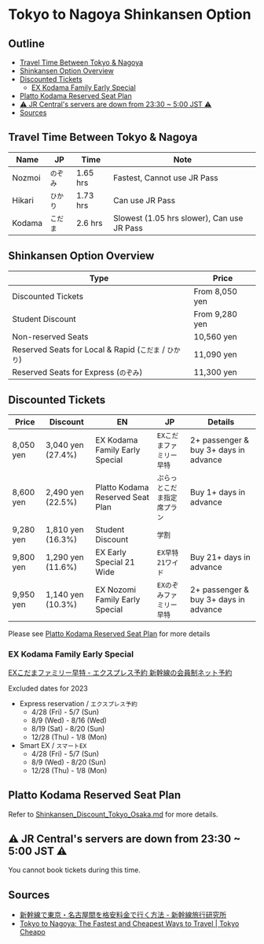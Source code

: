 # Tokyo to Nagoya Shinkansen Option

## Outline <!-- omit in toc -->

* [Travel Time Between Tokyo \& Nagoya](#travel-time-between-tokyo--nagoya)
* [Shinkansen Option Overview](#shinkansen-option-overview)
* [Discounted Tickets](#discounted-tickets)
  * [EX Kodama Family Early Special](#ex-kodama-family-early-special)
* [Platto Kodama Reserved Seat Plan](#platto-kodama-reserved-seat-plan)
* [⚠️ JR Central's servers are down from 23:30 ~ 5:00 JST ⚠️](#️-jr-centrals-servers-are-down-from-2330--500-jst-️)
* [Sources](#sources)

## Travel Time Between Tokyo & Nagoya

| Name   | JP       | Time     | Note                                       |
| ------ | -------- | -------- | ------------------------------------------ |
| Nozmoi | `のぞみ` | 1.65 hrs | Fastest, Cannot use JR Pass                |
| Hikari | `ひかり` | 1.73 hrs | Can use JR Pass                            |
| Kodama | `こだま` | 2.6 hrs  | Slowest (1.05 hrs slower), Can use JR Pass |

## Shinkansen Option Overview

| Type                                                   | Price          |
| ------------------------------------------------------ | -------------- |
| Discounted Tickets                                     | From 8,050 yen |
| Student Discount                                       | From 9,280 yen |
| Non-reserved Seats                                     | 10,560 yen     |
| Reserved Seats for Local & Rapid (`こだま` / `ひかり`) | 11,090 yen     |
| Reserved Seats for Express (`のぞみ`)                  | 11,300 yen     |

## Discounted Tickets

| Price     | Discount          | EN                               | JP                           | Details                               |
| --------- | ----------------- | -------------------------------- | ---------------------------- | ------------------------------------- |
| 8,050 yen | 3,040 yen (27.4%) | EX Kodama Family Early Special   | `EXこだまファミリー早特`     | 2+ passenger & buy 3+ days in advance |
| 8,600 yen | 2,490 yen (22.5%) | Platto Kodama Reserved Seat Plan | `ぷらっとこだま指定席プラン` | Buy 1+ days in advance                |
| 9,280 yen | 1,810 yen (16.3%) | Student Discount                 | `学割`                       |
| 9,800 yen | 1,290 yen (11.6%) | EX Early Special 21 Wide         | `EX早特21ワイド`             | Buy 21+ days in advance               |
| 9,950 yen | 1,140 yen (10.3%) | EX Nozomi Family Early Special   | `EXのぞみファミリー早特`     | 2+ passenger & buy 3+ days in advance |

Please see [Platto Kodama Reserved Seat Plan](https://www.jrtours.co.jp/service/ad/kodama/?utm_source=forit&utm_medium=affiliate&utm_campaign=banner&fil=%7B%22pr%22%3A%7B%22y13754Z%22%3A%7B%22clk%22%3A%223c0a4157b9ad93669fb452342c5f6875%22%2C%22ym%22%3A%22202307%22%7D%7D%7D) for more details

### EX Kodama Family Early Special
[EXこだまファミリー早特 - エクスプレス予約 新幹線の会員制ネット予約](https://expy.jp/product/ex_kodamafamily_hayatoku/)

Excluded dates for 2023
* Express reservation / `エクスプレス予約`
  * 4/28 (Fri) - 5/7 (Sun)
  * 8/9 (Wed) - 8/16 (Wed)
  * 8/19 (Sat) - 8/20 (Sun)
  * 12/28 (Thu) - 1/8 (Mon)
* Smart EX / `スマートEX`
  * 4/28 (Fri) - 5/7 (Sun)
  * 8/9 (Wed) - 8/20 (Sun)
  * 12/28 (Thu) - 1/8 (Mon)

## Platto Kodama Reserved Seat Plan
Refer to [Shinkansen_Discount_Tokyo_Osaka.md](Shinkansen_Discount_Tokyo_Osaka.md) for more details.

## ⚠️ JR Central's servers are down from 23:30 ~ 5:00 JST ⚠️
You cannot book tickets during this time.

## Sources
* [新幹線で東京・名古屋間を格安料金で行く方法 - 新幹線旅行研究所](https://shinkansen.tabiris.com/tokyo_nagoya.html)
* [Tokyo to Nagoya: The Fastest and Cheapest Ways to Travel | Tokyo Cheapo](https://tokyocheapo.com/travel/tokyo-to-nagoya/)
